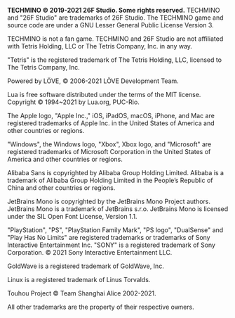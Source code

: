 **TECHMINO © 2019-2021 26F Studio. Some rights reserved.**
TECHMINO and "26F Studio" are trademarks of 26F Studio.
The TECHMINO game and source code are under a GNU Lesser General Public License Version 3.



TECHMINO is not a fan game. TECHMINO and 26F Studio are not affiliated  with Tetris Holding, LLC or The Tetris Company, Inc. in any way.



"Tetris" is the registered trademark of The Tetris Holding, LLC, licensed to The Tetris Company, Inc.



Powered by LÖVE, © 2006-2021 LÖVE Development Team.



Lua is free software distributed under the terms of the MIT license. Copyright © 1994~2021 by Lua.org, PUC-Rio.



The Apple logo, "Apple Inc.," iOS, iPadOS, macOS, iPhone, and Mac are registered trademarks of Apple Inc. in the United States of America and other countries or regions.



"Windows", the Windows logo, "Xbox", Xbox logo, and "Microsoft" are registered trademarks of Microsoft Corporation in the United States of America and other countries or regions.



Alibaba Sans is copyrighted by Alibaba Group Holding Limited. Alibaba is a trademark of Alibaba Group Holding Limited in the People’s Republic of China and other countries or regions.



JetBrains Mono is copyrighted by the JetBrains Mono Project authors. JetBrains Mono is a trademark of JetBrains s.r.o. JetBrains Mono is licensed under the SIL Open Font License, Version 1.1.



"PlayStation", "PS", "PlayStation Family Mark", "PS logo", "DualSense" and "Play Has No Limits" are registered trademarks or trademarks of Sony Interactive Entertainment Inc. "SONY" is a registered trademark of Sony Corporation. © 2021 Sony Interactive Entertainment LLC.



GoldWave is a registered trademark of GoldWave, Inc.



Linux is a registered trademark of Linus Torvalds. 



Touhou Project © Team Shanghai Alice 2002-2021.



All other trademarks are the property of their respective owners.